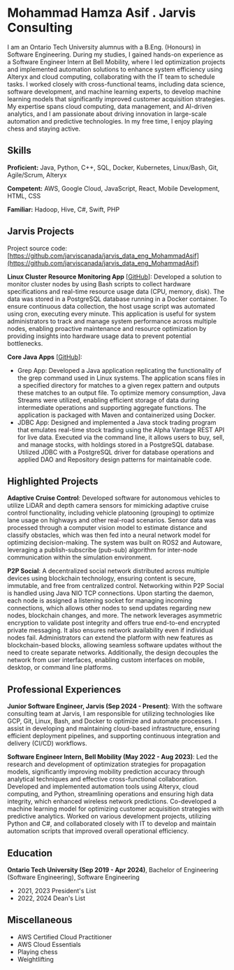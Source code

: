 # Mohammad Hamza Asif . Jarvis Consulting

I am an Ontario Tech University alumnus with a B.Eng. (Honours) in Software Engineering. During my studies, I gained hands-on experience as a Software Engineer Intern at Bell Mobility, where I led optimization projects and implemented automation solutions to enhance system efficiency using Alteryx and cloud computing, collaborating with the IT team to schedule tasks. I worked closely with cross-functional teams, including data science, software development, and machine learning experts, to develop machine learning models that significantly improved customer acquisition strategies. My expertise spans cloud computing, data management, and AI-driven analytics, and I am passionate about driving innovation in large-scale automation and predictive technologies. In my free time, I enjoy playing chess and staying active.

## Skills

**Proficient:** Java, Python, C++, SQL, Docker, Kubernetes, Linux/Bash, Git, Agile/Scrum, Alteryx

**Competent:** AWS, Google Cloud, JavaScript, React, Mobile Development, HTML, CSS

**Familiar:** Hadoop, Hive, C#, Swift, PHP

## Jarvis Projects

Project source code: [https://github.com/jarviscanada/jarvis_data_eng_MohammadAsif](https://github.com/jarviscanada/jarvis_data_eng_MohammadAsif)


**Linux Cluster Resource Monitoring App** [[GitHub](https://github.com/jarviscanada/jarvis_data_eng_MohammadAsif/tree/master/linux_sql)]: Developed a solution to monitor cluster nodes by using Bash scripts to collect hardware specifications and real-time resource usage data (CPU, memory, disk). The data was stored in a PostgreSQL database running in a Docker container. To ensure continuous data collection, the host usage script was automated using cron, executing every minute. This application is useful for system administrators to track and manage system performance across multiple nodes, enabling proactive maintenance and resource optimization by providing insights into hardware usage data to prevent potential bottlenecks.

**Core Java Apps** [[GitHub](https://github.com/jarviscanada/jarvis_data_eng_MohammadAsif/tree/master/core_java)]: 
- Grep App: Developed a Java application replicating the functionality of the grep command used in Linux systems. The application scans files in a specified directory for matches to a given regex pattern and outputs these matches to an output file. To optimize memory consumption, Java Streams were utilized, enabling efficient storage of data during intermediate operations and supporting aggregate functions. The application is packaged with Maven and containerized using Docker.
- JDBC App: Designed and implemented a Java stock trading program that emulates real-time stock trading using the Alpha Vantage REST API for live data. Executed via the command line, it allows users to buy, sell, and manage stocks, with holdings stored in a PostgreSQL database. Utilized JDBC with a PostgreSQL driver for database operations and applied DAO and Repository design patterns for maintainable code.


## Highlighted Projects
**Adaptive Cruise Control**: Developed software for autonomous vehicles to utilize LiDAR and depth camera sensors for mimicking adaptive cruise control functionality, including vehicle platooning (grouping) to optimize lane usage on highways and other real-road scenarios. Sensor data was processed through a computer vision model to estimate distance and classify obstacles, which was then fed into a neural network model for optimizing decision-making. The system was built on ROS2 and Autoware, leveraging a publish-subscribe (pub-sub) algorithm for inter-node communication within the simulation environment.

**P2P Social**: A decentralized social network distributed across multiple devices using blockchain technology, ensuring content is secure, immutable, and free from centralized control. Networking within P2P Social is handled using Java NIO TCP connections. Upon starting the daemon, each node is assigned a listening socket for managing incoming connections, which allows other nodes to send updates regarding new nodes, blockchain changes, and more. The network leverages asymmetric encryption to validate post integrity and offers true end-to-end encrypted private messaging. It also ensures network availability even if individual nodes fail. Administrators can extend the platform with new features as blockchain-based blocks, allowing seamless software updates without the need to create separate networks. Additionally, the design decouples the network from user interfaces, enabling custom interfaces on mobile, desktop, or command line platforms.


## Professional Experiences

**Junior Software Engineer, Jarvis (Sep 2024 - Present)**: With the software consulting team at Jarvis, I am responsible for utilizing technologies like GCP, Git, Linux, Bash, and Docker to optimize and automate processes. I assist in developing and maintaining cloud-based infrastructure, ensuring efficient deployment pipelines, and supporting continuous integration and delivery (CI/CD) workflows.

**Software Engineer Intern, Bell Mobility (May 2022 - Aug 2023)**: Led the research and development of optimization strategies for propagation models, significantly improving mobility prediction accuracy through analytical techniques and effective cross-functional collaboration. Developed and implemented automation tools using Alteryx, cloud computing, and Python, streamlining operations and ensuring high data integrity, which enhanced wireless network predictions. Co-developed a machine learning model for optimizing customer acquisition strategies with predictive analytics. Worked on various development projects, utilizing Python and C#, and collaborated closely with IT to develop and maintain automation scripts that improved overall operational efficiency.


## Education
**Ontario Tech University (Sep 2019 - Apr 2024)**, Bachelor of Engineering (Software Engineering), Software Engineering
- 2021, 2023 President's List
- 2022, 2024 Dean's List


## Miscellaneous
- AWS Certified Cloud Practitioner
- AWS Cloud Essentials
- Playing chess
- Weightlifting
